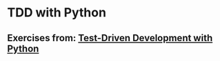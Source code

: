 # TDD with Python
## Exercises from: [Test-Driven Development with Python](http://www.obeythetestinggoat.com/)
